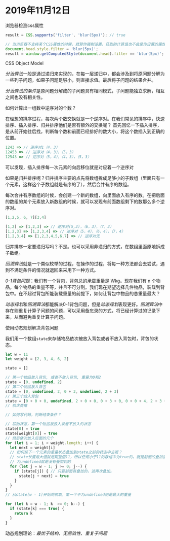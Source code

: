 # 2019年11月12日

浏览器检测css属性

```js
result = CSS.supports('filter', 'blur(5px)'); // true

// 当浏览器不支持某个CSS属性的时候，就算你强制设置，获取的计算值也不会是你设置的属性值
document.head.style.filter = 'blur(5px)';
result = window.getComputedStyle(document.head).filter == 'blur(5px)';

```

CSS Object Model

*分治算法*一般是通过递归来实现的，在每一层递归中，都会涉及到将原问题分解为一些列子问题，如果子问题足够小，则直接求值。最后将子问题的结果合并。

*分治算法的条件*是原问题分解成的子问题具有相同模式，子问题能独立求解，相互之间也没有相关性。

如何计算出一组数中逆序对的个数？

在理想的排序过程，每次两个数交换就是一个逆序对。在我们常见的排序中，快速排序、插入排序、归并排序他们是否有额外的交换呢？
首先回忆一下插入排序，是从前开始往后找，判断每个数和前面已经排好的数大小，将这个数插入到正确的位置。

```js
1243 => // 逆序对1（4，3）
12453 => // 逆序对（4，3），（5，3）
12543 => // 逆序对（5，4），（4，3），（5，3）  
```

可以发现，插入排序每一次元素的向后移位就是对应着一个逆序对

如果是归并排序呢？归并排序主要的点先将数组拆成足够小的子数组（里面只有一个元素，这样这个子数组就是有序的了），然后合并有序的数组。

每次合并有序数组的时候，会创建一个新的数组，向里面放入有序的数。在把后面的数组的某个元素放入新数组的时候，就可以发现有前面数组剩下的数那么多个逆序对。

```js
[1,2,5, 6, 7][3,4]

[1,2] => [1,2,3] => // 逆序对(5,3)，（6，3），（7，3）
[1,2,3] => [1,2,3,4] => // 逆序对（5，4），（6，4），（7，4）
[1,2,3,4] => [1,2,3,4,5,6,7] => // 逆序对无
```

归并排序一定要递归写吗？不是。也可以采用非递归的方式，在数组里面原地拆成子数组。

*回溯算法*就是一个类似枚举的过程，在操作的过程，将每一种方法都会去尝试，遇到不满足条件的情况就退回来采用下一种方式。

*0-1背包问题*：我们有一个背包，背包总的承载重量是 Wkg。现在我们有 n 个物品，每个物品的重量不等，并且不可分割。我们现在期望选择几件物品，装载到背包中。在不超过背包所能装载重量的前提下，如何让背包中物品的总重量最大？

*动态规划*和*回溯算法*都能解决0-1背包问题，但是*动态规划*表现更好。*回溯算法*中存在则重复计算子问题的问题，可以采用备忘录的方式，将已经计算过的记录下来，从而避免重复计算子问题。

使用动态规划解决背包问题

我们用一个数组`state`来存储物品依次被放入背包或者不放入背包时，背包的状态。

```js
let w = 11
let weight = [2, 3, 4, 6, 2]

state = []

// 第一个物品放入背包, 或者不放入背包, 重量为0和2
state = [0, undefined, 2]
// 第二个物品放入背包
state = [0, undefined, 2, 0 + 3, undefined, 2 + 3]
// 第三个放入背包
state = [0 + 0 + 0, undefined, 2 + 0 + 0, 0 + 3 + 0, 0 + 0 + 4, 2 + 3 + 0, 2 + 0 + 4, 0 + 3 + 4, undefined, 2 + 3 + 4 ]
// 依次类推

// 如何写代码，判断结束条件？

// 初始状态，第一个物品被放入或者不放入的状态
state[0] = true
state[weight[0]] = true
// 然后依次放入后面的几个
for (let i = 1; i < weight.length; i++) {
  let next = weight[i]
  // 如何奖下一个元素的重量状态叠加到state之前的状态中去呢？
  // state长度最大值就是期望值11，所以任何小于11的数组中为true的，就是前面的叠加重量的状态
  // 为undefined就是没有叠加到的
  for (let j = w - 1; j >= 0; j--) {
    if (state[j]) { // 只要前面有叠加的，这再次叠加。
      state[j + next] = true
    }
  }
}
// 从state[w - 1]开始向前取，第一个不为undefined则是最大的重量

for (let k = w - 1; k  >= 0; k--) {
  if (state[k] === true) {
    return k
  }
}

```

动态规划理论：*最优子结构*、*无后效性*、*重复子问题*


